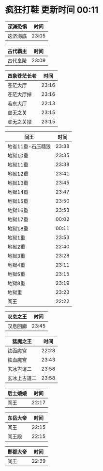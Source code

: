 # 疯狂打鞋 更新时间 00:11

| 深渊恐惧   | 时间    |
|--------|-------|
| 这济海底 | 23:05 |

| 古代霸主   | 时间    |
|--------|-------|
| 古代皇陵 | 23:09 |

| 四象苍茫长老   | 时间    |
|--------|-------|
| 苍茫大厅 | 23:16 |
| 苍茫大厅掉 | 23:16 |
| 若东大厅 | 22:13 |
| 虚无之关 | 23:15 |
| 虚无之关掉 | 23:15 |

| 间王   | 时间    |
|--------|-------|
| 地省11重-石压糙狼 | 23:38 |
| 地狱10重 | 23:35 |
| 地狱11重 | 23:38 |
| 地狱12重 | 23:41 |
| 地狱13重 | 23:45 |
| 地狱14重 | 23:47 |
| 地狱15重 | 23:50 |
| 地狱16重 | 23:53 |
| 地狱17重 | 00:02 |
| 地狱18重 | 00:11 |
| 地狱1重 | 23:53 |
| 地狱2重 | 22:40 |
| 地狱3重 | 23:28 |
| 地狱4重 | 23:11 |
| 地狱5重 | 23:15 |
| 地狱8重 | 23:19 |
| 地狱重 | 23:23 |
| 阎王 | 22:22 |

| 叹息之王   | 时间    |
|--------|-------|
| 叹息回廊 | 23:45 |

| 猛魔之王   | 时间    |
|--------|-------|
| 铁面魔宫 | 22:28 |
| 铁血魔宫 | 23:43 |
| 玄冰古道二 | 23:58 |
| 玄冰上古道二 | 23:58 |

| 后土娘娘   | 时间    |
|--------|-------|
| 阎王 | 22:17 |

| 东岳大帝   | 时间    |
|--------|-------|
| 阎王 | 22:15 |
| 阎王殿 | 22:15 |

| 酆都大帝   | 时间    |
|--------|-------|
| 阎王 | 22:39 |